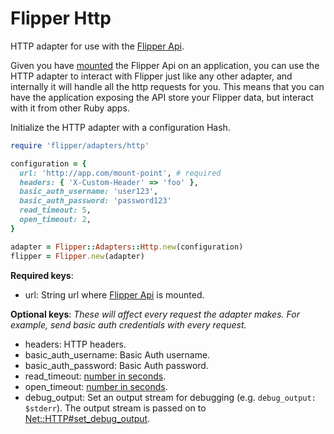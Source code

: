# Flipper Http

HTTP adapter for use with the [Flipper Api](https://github.com/jnunemaker/flipper/blob/master/docs/api/README.md).

Given you have [mounted](https://github.com/jnunemaker/flipper/blob/master/docs/api/README.md#user-content-usage) the Flipper Api on an application, you can use the HTTP adapter to interact with Flipper just like any other adapter, and internally it will handle all the http requests for you.  This means that you can have the application exposing the API store your Flipper data, but interact with it from other Ruby apps.

Initialize the HTTP adapter with a configuration Hash.
```ruby
require 'flipper/adapters/http'

configuration = {
  url: 'http://app.com/mount-point', # required
  headers: { 'X-Custom-Header' => 'foo' },
  basic_auth_username: 'user123',
  basic_auth_password: 'password123'
  read_timeout: 5,
  open_timeout: 2,
}

adapter = Flipper::Adapters::Http.new(configuration)
flipper = Flipper.new(adapter)
```

**Required keys**:
* url: String url where [Flipper Api](https://github.com/jnunemaker/flipper/blob/master/docs/api/README.md) is mounted.

**Optional keys**:
*These will affect every request the adapter makes.  For example, send basic auth credentials with every request.*

* headers: HTTP headers.
* basic_auth_username:  Basic Auth username.
* basic_auth_password: Basic Auth password.
* read_timeout: [number in seconds](https://docs.ruby-lang.org/en/2.3.0/Net/HTTP.html#attribute-i-read_timeout).
* open_timeout: [number in seconds](https://docs.ruby-lang.org/en/2.3.0/Net/HTTP.html#attribute-i-open_timeout).
* debug_output: Set an output stream for debugging (e.g. `debug_output: $stderr`). The output stream is passed on to [Net::HTTP#set_debug_output](https://ruby-doc.org/stdlib-2.4.1/libdoc/net/http/rdoc/Net/HTTP.html#method-i-set_debug_output).
